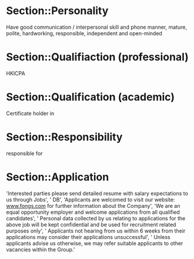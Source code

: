 # Section::Personality
Have good communication / interpersonal skill and phone manner, mature, polite, hardworking, responsible, independent and open-minded


# Section::Qualifiaction (professional)
HKICPA

# Section::Qualification (academic)
Certificate holder in




# Section::Responsibility
responsible for


# Section::Application
'Interested parties please send detailed resume with salary expectations to us through Jobs',
  '  DB',
  'Applicants are welcomed to visit our website: www.fongs.com for further information about the Company',
  'We are an equal opportunity employer and welcome applications from all qualified candidates',
  ' Personal data collected by us relating to applications for the above job will be kept confidential and be used for recruitment related purposes only',
  ' Applicants not hearing from us within 6 weeks from their applications may consider their applications unsuccessful',
  ' Unless applicants advise us otherwise, we may refer suitable applicants to other vacancies within the Group.'